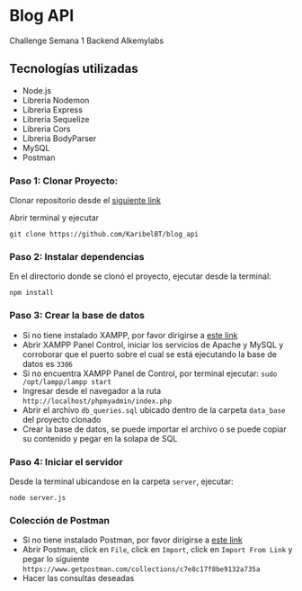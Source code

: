 # Blog API 

Challenge Semana 1 Backend Alkemylabs 

## Tecnologías utilizadas

- Node.js
- Libreria Nodemon
- Libreria Express
- Libreria Sequelize
- Libreria Cors
- Libreria BodyParser
- MySQL
- Postman 

### Paso 1: Clonar Proyecto:

Clonar repositorio desde el [siguiente link](https://github.com/KaribelBT/blog_api)

Abrir terminal y ejecutar 

`git clone https://github.com/KaribelBT/blog_api`

### Paso 2: Instalar dependencias 

En el directorio donde se clonó el proyecto, ejecutar desde la terminal:

`npm install`

### Paso 3: Crear la base de datos

- Si no tiene instalado XAMPP, por favor dirigirse a [este link](https://www.apachefriends.org/es/index.html)
- Abrir XAMPP Panel Control, iniciar los servicios de Apache y MySQL y corroborar que el puerto sobre el cual se está ejecutando la base de datos es `3306`
- Si no encuentra XAMPP Panel de Control, por terminal ejecutar:
`sudo /opt/lampp/lampp start` 
- Ingresar desde el navegador a la ruta `http://localhost/phpmyadmin/index.php`
- Abrir el archivo `db_queries.sql` ubicado dentro de la carpeta `data_base` del proyecto clonado
- Crear la base de datos, se puede importar el archivo o se puede copiar su contenido y pegar en la solapa de SQL

### Paso 4: Iniciar el servidor

Desde la terminal ubicandose en la carpeta `server`, ejecutar:

`node server.js`

### Colección de Postman

- Si no tiene instalado Postman, por favor dirigirse a [este link](https://www.getpostman.com/collections/c7e8c17f8be9132a735a)
- Abrir Postman, click en `File`, click en `Import`, click en `Import From Link` y pegar lo siguiente `https://www.getpostman.com/collections/c7e8c17f8be9132a735a` 
- Hacer las consultas deseadas